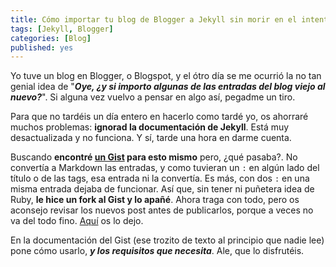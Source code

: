 ```yaml
---
title: Cómo importar tu blog de Blogger a Jekyll sin morir en el intento
tags: [Jekyll, Blogger]
categories: [Blog]
published: yes
---
```

Yo tuve un blog en Blogger, o Blogspot, y el ótro día se me ocurrió la no tan genial idea de "***Oye, ¿y si importo algunas de las entradas del blog viejo al nuevo?***". Si alguna vez vuelvo a pensar en algo así, pegadme un tiro.

Para que no tardéis un día entero en hacerlo como tardé yo, os ahorraré muchos problemas: **ignorad la documentación de Jekyll**. Está muy desactualizada y no funciona. Y sí, tarde una hora en darme cuenta.

Buscando **encontré [un Gist][Blogger-to-Jekyll-original] para esto mismo** pero, ¿qué pasaba?. No convertía a Markdown las entradas, y como tuvieran un `:` en algún lado del título o de las tags, esa entrada ni la convertía. Es más, con dos `:` en una misma entrada dejaba de funcionar. Así que, sin tener ni puñetera idea de Ruby, **le hice un fork al Gist y lo apañé**. Ahora traga con todo, pero os aconsejo revisar los nuevos post antes de publicarlos, porque a veces no va del todo fino. [Aquí][Blogger-to-Jekyll-modificado] os lo dejo.

En la documentación del Gist (ese trozito de texto al principio que nadie lee) pone cómo usarlo, ***y los requisitos que necesita***. Ale, que lo disfrutéis.

[Blogger-to-Jekyll-original]: https://gist.github.com/kennym/1115810
[Blogger-to-Jekyll-modificado]: https://gist.github.com/Frodo45127/600043b73956ec9e5faf
